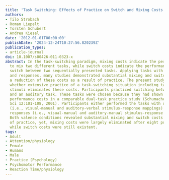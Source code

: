 ```yaml
---
title: 'Task Switching: Effects of Practice on Switch and Mixing Costs'
authors:
- Tilo Strobach
- Roman Liepelt
- Torsten Schubert
- Andrea Kiesel
date: '2012-01-01T00:00:00'
publishDate: '2024-12-24T10:27:56.820239Z'
publication_types:
- article-journal
doi: 10.1007/s00426-011-0323-x
abstract: In the task-switching paradigm, mixing costs indicate the performance costs
  to mix two different tasks, while switch costs indicate the performance costs to
  switch between two sequentially presented tasks. Applying tasks with bivalent stimuli
  and responses, many studies demonstrated substantial mixing and switch costs and
  a reduction of these costs as a result of practice. The present study investigates
  whether extensive practice of a task-switching situation including tasks with univalent
  stimuli eliminates these costs. Participants practiced switching between a visual
  and an auditory task. These tasks were chosen because they had shown eliminated
  performance costs in a comparable dual-task practice study (Schumacher et al. Psychol
  Sci 12:101-108, 2001). Participants either performed the tasks with univalent responses
  (i.e., visual-manual and auditory-verbal stimulus-response mappings) or bivalent
  responses (i.e., visual-manual and auditory-manual stimulus-response mappings).
  Both valence conditions revealed substantial mixing and switch costs at the beginning
  of practice, yet, mixing costs were largely eliminated after eight practice sessions
  while switch costs were still existent.
tags:
- Adult
- Attention/physiology
- Female
- Humans
- Male
- Practice (Psychology)
- Psychomotor Performance
- Reaction Time/physiology
---
```

